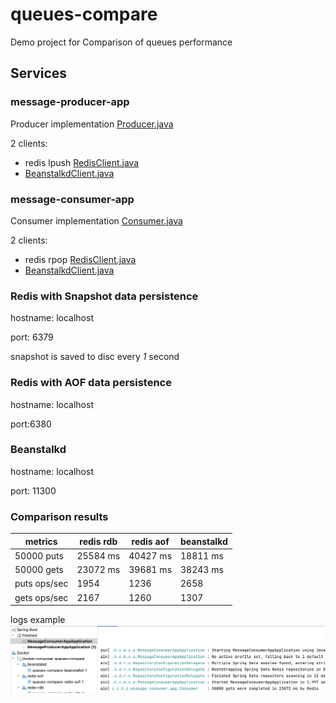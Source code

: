 # queues-compare
Demo project for Comparison of queues performance

## Services

### message-producer-app
Producer implementation [Producer.java](message-producer-app%2Fsrc%2Fmain%2Fjava%2Fcom%2Fzma%2Fhighload%2Fcourse%2Fmessage%2Fproducer%2Fapp%2FProducer.java)

2 clients:
* redis lpush [RedisClient.java](message-producer-app%2Fsrc%2Fmain%2Fjava%2Fcom%2Fzma%2Fhighload%2Fcourse%2Fmessage%2Fproducer%2Fapp%2Fclient%2FRedisClient.java) 
* [BeanstalkdClient.java](message-producer-app%2Fsrc%2Fmain%2Fjava%2Fcom%2Fzma%2Fhighload%2Fcourse%2Fmessage%2Fproducer%2Fapp%2Fclient%2FBeanstalkdClient.java)



### message-consumer-app

Consumer implementation [Consumer.java](message-consumer-app%2Fsrc%2Fmain%2Fjava%2Fcom%2Fzma%2Fhighload%2Fcourse%2Fmessage%2Fconsumer%2Fapp%2FConsumer.java)

2 clients: 
* redis rpop [RedisClient.java](message-consumer-app%2Fsrc%2Fmain%2Fjava%2Fcom%2Fzma%2Fhighload%2Fcourse%2Fmessage%2Fconsumer%2Fapp%2Fclient%2FRedisClient.java) 
* [BeanstalkdClient.java](message-consumer-app%2Fsrc%2Fmain%2Fjava%2Fcom%2Fzma%2Fhighload%2Fcourse%2Fmessage%2Fconsumer%2Fapp%2Fclient%2FBeanstalkdClient.java)



### Redis with Snapshot data persistence
hostname: localhost

port: 6379

snapshot is saved to disc every *1* second

### Redis with AOF data persistence
hostname: localhost

port:6380

### Beanstalkd
hostname: localhost

port: 11300


### Comparison results
metrics | redis rdb | redis aof | beanstalkd 
--- | --- | --- | --- 
50000 puts | 25584 ms	| 40427 ms	| 18811 ms
50000 gets | 23072 ms |	39681 ms |	38243 ms
puts ops/sec |	1954 |	1236 |	2658
gets ops/sec |	2167 |	1260 |	1307


logs example![redis-rdb-get-logs.png](redis-rdb-get-logs.png)